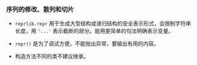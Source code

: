 ### 序列的修改、散列和切片

- `reprlib.repr` 用于生成大型结构或递归结构的安全表示形式，会限制字符串长度，用 `'...'` 表示截断的部分。能用更简单的句法明确表示变量。

- `repr()` 是为了调试方便，不能抛出异常，要输出有用的内容。

- 构造方法不同的类不建议继承。